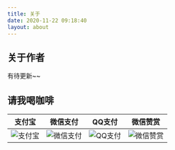 ```yaml
---
title: 关于
date: 2020-11-22 09:18:40
layout: about
---
```

## 关于作者

有待更新~~

## 请我喝咖啡

|  支付宝   |  微信支付   |  QQ支付   |  微信赞赏   |
| :-------: | :---------: | :-------: | :---------: |
| ![支付宝] | ![微信支付] | ![QQ支付] | ![微信赞赏] |



[支付宝]: https://i.loli.net/2020/11/08/PdRzG5QfWN3xSir.jpg
[微信支付]: https://i.loli.net/2020/11/08/TFy2EwtvIGgsbq5.png
[QQ支付]: https://i.loli.net/2020/11/08/UOw8cq2HkzXWlpZ.png
[微信赞赏]: https://i.loli.net/2020/11/08/ERwaNd5GPzf7AKD.png